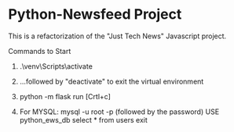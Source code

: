 # Python-Newsfeed Project

This is a refactorization of the "Just Tech News" Javascript project.

Commands to Start 
1) .\venv\Scripts\activate
2) ...followed by "deactivate" to exit the virtual environment
2) python -m flask run
   [Crtl+c]

3) For MYSQL:
    mysql -u root -p (followed by the password)
    USE python_ews_db
    select * from users
    exit